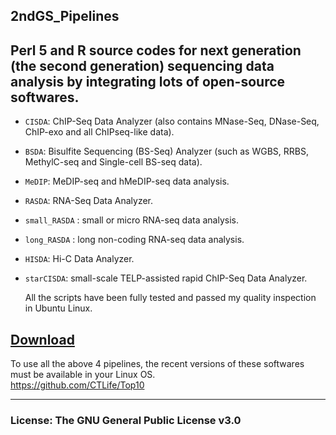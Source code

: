 2ndGS_Pipelines
---------------     
Perl 5 and R source codes for next generation (the second generation) sequencing data analysis by integrating lots of open-source softwares.
---------------                                                                  

+ `CISDA`: ChIP-Seq Data Analyzer (also contains MNase-Seq, DNase-Seq, ChIP-exo and all ChIPseq-like data).                                              
                                                                  
+ `BSDA`:  Bisulfite Sequencing (BS-Seq) Analyzer (such as WGBS, RRBS, MethylC-seq and Single-cell BS-seq data).     
                                                                     
+ `MeDIP`: MeDIP-seq and hMeDIP-seq data analysis.                       
                                                                   
+ `RASDA`: RNA-Seq Data Analyzer.  
                                      
+ `small_RASDA` : small or micro RNA-seq data analysis.                          
                                                                                          
+ `long_RASDA` : long non-coding RNA-seq data analysis.                                     
                                                                                                                   
+ `HISDA`: Hi-C  Data Analyzer.               
                               
+ `starCISDA`: small-scale TELP-assisted rapid ChIP-Seq Data Analyzer.   
                                                               
                                                                                    
  All the scripts have been fully tested and passed my quality inspection in Ubuntu Linux.                  
                                               
[Download](https://github.com/CTLife/2ndGS_Pipelines/releases)                   
---------------------------------------------------------------------------------------------                                                                     
To use all the above 4 pipelines, the recent versions of these softwares must be available in your Linux OS.          
https://github.com/CTLife/Top10                                                            
                                                                                           
                                                                                                        
---------------------------------------------------------------------------------
### License: The GNU General Public License v3.0                    
                                                                         
